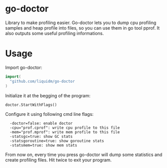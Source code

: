 go-doctor
=========

Library to make profiling easier. Go-doctor lets you to dump cpu profiling samples and heap profile into files, so you can use them in go tool pprof. It also outputs some useful profiling informations.

Usage
=========

Import go-doctor:

```go
import(
  "github.com/liquidm/go-doctor
)
```

Initialize it at the begging of the program:

```
doctor.StartWithFlags()
```

Configure it using following cmd line flags:

```
  -doctor=false: enable doctor
  -cpu="prof.cprof": write cpu profile to this file
  -mem="prof.mprof": write mem profile to this file
  -statsgc=true: show GC stats
  -statsgoroutine=true: show goroutine stats
  -statsmem=true: show mem stats
```

From now on, every time you press <C-c> go-doctor will dump some statistics and create profiling files. Hit <C-c> twice to exit your program.
